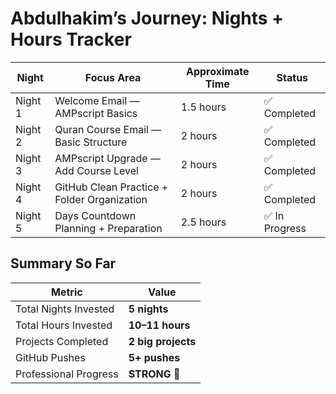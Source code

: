 # Abdulhakim’s Journey: Nights + Hours Tracker

| Night  | Focus Area                                      | Approximate Time | Status |
|--------|-------------------------------------------------|------------------|--------|
| Night 1 | Welcome Email — AMPscript Basics                | 1.5 hours        | ✅ Completed |
| Night 2 | Quran Course Email — Basic Structure           | 2 hours          | ✅ Completed |
| Night 3 | AMPscript Upgrade — Add Course Level           | 2 hours          | ✅ Completed |
| Night 4 | GitHub Clean Practice + Folder Organization    | 2 hours          | ✅ Completed |
| Night 5 | Days Countdown Planning + Preparation          | 2.5 hours        | ✅ In Progress |

## Summary So Far

| Metric                 | Value           |
|-------------------------|-----------------|
| Total Nights Invested   | **5 nights**     |
| Total Hours Invested    | **10–11 hours**  |
| Projects Completed      | **2 big projects** |
| GitHub Pushes           | **5+ pushes**    |
| Professional Progress   | **STRONG 🚀**    |

